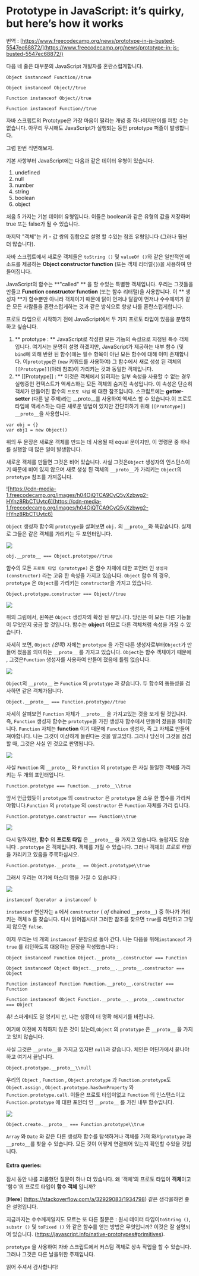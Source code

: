 
# Prototype in JavaScript: it’s quirky, but here’s how it works

번역 : [https://www.freecodecamp.org/news/prototype-in-js-busted-5547ec68872/](https://www.freecodecamp.org/news/prototype-in-js-busted-5547ec68872/)

다음 네 줄은 대부분의 JavaScript 개발자를 혼란스럽게합니다.

```
Object instanceof Function//true
```

```
Object instanceof Object//true
```

```
Function instanceof Object//true
```

```
Function instanceof Function//true
```

자바 스크립트의 Prototype은 가장 마음이 떨리는 개념 중 하나이지만이를 피할 수는 없습니다. 아무리 무시해도 JavaScript가 실행되는 동안 prototype 퍼즐이 발생합니다.

그럼 한번 직면해보자.

기본 사항부터 JavaScript에는 다음과 같은 데이터 유형이 있습니다.

1.  undefined
2.  null
3.  number
4.  string
5.  boolean
6.  object

처음 5 가지는 기본 데이터 유형입니다. 이들은 boolean과 같은 유형의 값을 저장하며 true 또는 false가 될 수 있습니다. 

마지막 "객체"는 키 - 값 쌍의 집합으로 설명 할 수있는 참조 유형입니다 (그러나 훨씬 더 많습니다).

자바 스크립트에서 새로운 객체들은  `toString ()` 및 `valueOf ()`와 같은 일반적인 메소드를 제공하는 **Object constructor function** (또는 객체 리터럴`{}`)을 사용하여 만들어집니다.

JavaScript의 함수는 **"called" ** 을 할 수있는 특별한 객체입니다. 우리는 그것들을 만들고 **Function constructor function** (또는 함수 리터럴)을 사용합니다. 이 ** 생성자 **가 함수뿐만 아니라 객체이기 때문에 닭이 먼저냐 달걀이 먼저냐 수수께끼가 같은 모든 사람들을 혼란스럽게하는 것과 같은 방식으로 항상 나를 혼란스럽게합니다.

프로토 타입으로 시작하기 전에 JavaScript에서 두 가지 프로토 타입이 있음을 분명히하고 싶습니다.

1. ** prototype  : ** JavaScript로 작성한 모든 기능의 속성으로 지정된 특수 객체입니다. 여기서는 분명히 설명 하겠지만, JavaScript가 제공하는 내부 함수 (및`bind`에 의해 반환 된 함수)에는 필수 항목이 아닌 모든 함수에 대해 이미 존재합니다. 이`prototype`은 (`new` 키워드를 사용하여) 그 함수에서 새로 생성 된 객체의`[[Prototype]]`(아래 참조)이 가리키는 것과 동일한 객체입니다.
2.  ** [[Prototype]] : ** 이것은 객체에서 읽혀지는 일부 속성을 사용할 수 없는 경우 실행중인 컨텍스트가 액세스하는 모든 객체의 숨겨진 속성입니다. 이 속성은 단순히 객체가 만들어진 함수의 `프로토 타입` 에 대한 참조입니다. 스크립트에는 **getter-setter** (다른 날 주제)라는 __proto__를 사용하여 액세스 할 수 있습니다.이 프로토 타입에 액세스하는 다른 새로운 방법이 있지만 간단히하기 위해 `[[Prototype]]` `__proto__`을 사용합니다.

```
var obj = {}
var obj1 = new Object()
```


위의 두 문장은 새로운 객체를 만드는 데 사용될 때 equal 문이지만, 이 명령문 중 하나를 실행할 때 많은 일이 발생합니다.

새로운 객체를 만들면 그것은 비어 있습니다. 사실 그것은`Object` 생성자의 인스턴스이기 때문에 비어 있지 않으며 새로 생성 된 객체의 `__proto__`가 가리키는 `Object`의`prototype` 참조를 가져옵니다.

![https://cdn-media-1.freecodecamp.org/images/h04OjQTCA9CyQ5yXzbwg2-HYnz8RbCTUvtc6](https://cdn-media-1.freecodecamp.org/images/h04OjQTCA9CyQ5yXzbwg2-HYnz8RbCTUvtc6)

`Object` 생성자 함수의 `prototype`을 살펴보면 `obj.` 의 `__proto__`와 똑같습니다. 실제로 그들은 같은 객체를 가리키는 두 포인터입니다.

![](https://cdn-media-1.freecodecamp.org/images/2hy0s7jdEw-W66w8dWxo-8Ck2nBIBMWixr9t)

```
obj.__proto__ === Object.prototype//true
```

함수의 모든 `프로토 타입 (prototype)` 은 함수 자체에 대한 포인터 인 `생성자 (constructor)` 라는 고유 한 속성을 가지고 있습니다. `Object` 함수 의 경우, `prototype` 은 `Object`를 가리키는 `constructor`을 가지고 있습니다.

```
Object.prototype.constructor === Object//true
```

![](https://cdn-media-1.freecodecamp.org/images/rnUjw1hZdqdTpcSW2y3ZX8ptZ3OUcCzuaKbO)


위의 그림에서, 왼쪽은 `Object` 생성자의 확장 된 뷰입니다. 당신은 이 모든 다른 기능들이 무엇인지 궁금 할 것입니다. 함수는 **object** 이므로 다른 객체처럼 속성을 가질 수 있습니다.

자세히 보면, `Object` _(왼쪽)_ 자체는 `prototype` 을 가진 다른 생성자로부터`Object`가 만들어 졌음을 의미하는 `__proto__` 를 가지고 있습니다. `Object`는 함수 객체이기 때문에 , 그것은`Function` 생성자를 사용하여 만들어 졌음에 틀림 없습니다.

![](https://cdn-media-1.freecodecamp.org/images/we607uLIJLuCdG4P0metYMcjf9PpNHvh22tm)

`Object`의 `__proto__` 는 `Function` 의 `prototype` 과 같습니다.  두 함수의 동등성을 검사하면 같은 객체가됩니다.

```
Object.__proto__ === Function.prototype//true
```

자세히 살펴보면 `Function` 자체가 `__proto__` 을 가지고있는 것을 보게 될 것입니다. 즉, `Function` 생성자 함수는 `prototype`을 가진 생성자 함수에서 만들어 졌음을 의미합니다. `Function` 자체는 **function** 이기 때문에 `Function` 생성자, 즉 그 자체로 만들어 져야합니다. 나는 그것이 이상하게 들린다는 것을 알고있다. 그러나 당신이 그것을 점검 할 때, 그것은 사실 인 것으로 판명됩니다.

![](https://cdn-media-1.freecodecamp.org/images/gHONmm8YNyMAgQYD3MQ88WsYsathI0Nr-cp8)

사실 `Function` 의 `__proto__` 와 `Function` 의 `prototype` 은 사실 동일한 객체를 가리키는 두 개의 포인터입니다.

```
Function.prototype === Function.__proto__\\true
```

앞서 언급했듯이 `prototype` 의 `constructor` 은 `prototype` 을 소유 한 함수를 가리켜 야합니다.`Function` 의 `prototype` 의 `constructor` 은 `Function` 자체를 가리 킵니다.

```
Function.prototype.constructor === Function\\true
```

![](https://cdn-media-1.freecodecamp.org/images/ftvp4bDag11U4kaWjV3nG7UfkqQKjSQPA4i0)

다시 말하지만, **함수** 의 **프로토 타입** 은 `__proto__` 을 가지고 있습니다. 놀랍지도 않습니다 . `prototype` 은 객체입니다. 객체를 가질 수 있습니다. 그러나 객체의 _프로토 타입_ 을 가리키고 있음을 주목하십시오.

```
Function.prototype.__proto__ == Object.prototype\\true
```

그래서 우리는 여기에 마스터 맵을 가질 수 있습니다 :

![](https://cdn-media-1.freecodecamp.org/images/F86Ee6hanmaQuvSRBZ8S1rG6Cq1R-LVhA4Kl)

```
instanceof Operator a instanceof b
```


`instanceof` 연산자는 `a` 에서 `constructor` ( _of_ chained `__proto__`) 중 하나가 가리키는 객체 `b` 를 찾습니다. 다시 읽어봅시다! 그러한 참조를 찾으면 `true`를 리턴하고 그렇지 않으면 `false`.

이제 우리는 네 개의 `instanceof` 문장으로 돌아 간다. 나는 다음을 위해`instanceof` 가 `true` 를 리턴하도록 대응하는 문장을 작성했습니다 :

```
Object instanceof Function Object.__proto__.constructor === Function
```

```
Object instanceof Object Object.__proto__.__proto__.constructor === Object
```

```
Function instanceof Function Function.__proto__.constructor === Function
```

```
Function instanceof Object Function.__proto__.__proto__.constructor === Object
```


휴! 스파게티도 덜 엉키지 만, 나는 상황이 더 명확 해지기를 바랍니다.

여기에 이전에 지적하지 않은 것이 있는데,`Object` 의 `prototype` 은 `__proto__` 을 가지고 있지 않습니다.

사실 그것은 `__proto__`을 가지고 있지만 `null`과 같습니다. 체인은 어딘가에서 끝나야하고 여기서 끝납니다.

```
Object.prototype.__proto__\\null
```

우리의 `Object` , `Function` , `Object.prototype` 과 `Function.prototype`도 `Object.assign` , `Object.prototype.hasOwnProperty` 와 ` Function.prototype.call`. 이들은 프로토 타입이없고 `Function` 의 인스턴스이고`Function.prototype` 에 대한 포인터 인 `__proto__` 를 가진 내부 함수입니다.

![](https://cdn-media-1.freecodecamp.org/images/fs6Q6b4ewNiWTuSehUQAY1Cf2OJTV0WyzHAB)

```
Object.create.__proto__ === Function.prototype\\true
```

`Array` 와 `Date` 와 같은 다른 생성자 함수를 탐색하거나 객체를 가져 와서`prototype` 과 `__proto__`를 찾을 수 있습니다. 모든 것이 어떻게 연결되어 있는지 확인할 수있을 것입니다.

#### Extra queries:


잠시 동안 나를 괴롭혔던 질문이 하나 더 있습니다. 왜 '객체'의 프로토 타입이 **객체**이고 '함수'의 프로토 타입이 **함수 객체** 입니까?

[**Here**] (https://stackoverflow.com/a/32929083/1934798) 같은 생각을하면 좋은 설명입니다.

지금까지는 수수께끼일지도 모르는 또 다른 질문은 : 원시 데이터 타입이`toString ()`, `substr ()` 및 `toFixed ()` 와 같은 함수를 얻는 방법은 무엇입니까? 이것은 잘 설명되어 있습니다. (https://javascript.info/native-prototypes#primitives).

`prototype` 을 사용하여 자바 스크립트에서 커스텀 객체로 상속 작업을 할 수 있습니다. 그러나 그것은 다른 날을위한 주제입니다.

읽어 주셔서 감사합니다!


